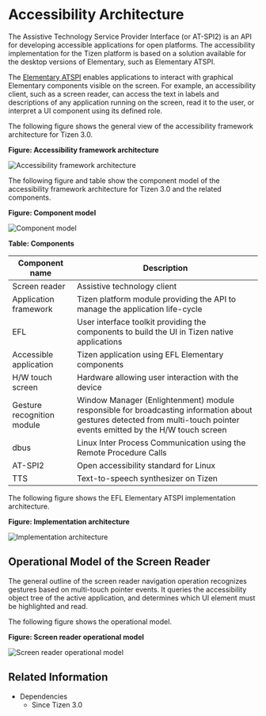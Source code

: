 # Accessibility Architecture

The Assistive Technology Service Provider Interface (or AT-SPI2) is an API for developing accessible applications for open platforms. The accessibility implementation for the Tizen platform is based on a solution available for the desktop versions of Elementary, such as Elementary ATSPI.

The [Elementary ATSPI](https://phab.enlightenment.org/w/elementary_atspi/) enables applications to interact with graphical Elementary components visible on the screen. For example, an accessibility client, such as a screen reader, can access the text in labels and descriptions of any application running on the screen, read it to the user, or interpret a UI component using its defined role.

The following figure shows the general view of the accessibility framework architecture for Tizen 3.0.

**Figure: Accessibility framework architecture**

![Accessibility framework architecture](./media/accessibility-framework-architecture.png)

The following figure and table show the component model of the accessibility framework architecture for Tizen 3.0 and the related components.

**Figure: Component model**

![Component model](./media/accessibility-framework-architecture-component-model.png)

**Table: Components**

| Component name             | Description                              |
|--------------------------|----------------------------------------|
| Screen reader              | Assistive technology client              |
| Application framework      | Tizen platform module providing the API to manage the application life-cycle |
| EFL                        | User interface toolkit providing the components to build the UI in Tizen native applications |
| Accessible application     | Tizen application using EFL Elementary components |
| H/W touch screen           | Hardware allowing user interaction with the device |
| Gesture recognition module | Window Manager (Enlightenment) module responsible for broadcasting information about gestures detected from multi-touch pointer events emitted by the H/W touch screen |
| dbus                       | Linux Inter Process Communication using the Remote Procedure Calls |
| AT-SPI2                    | Open accessibility standard for Linux    |
| TTS                        | Text-to-speech synthesizer on Tizen      |

The following figure shows the EFL Elementary ATSPI implementation architecture.

**Figure: Implementation architecture**

![Implementation architecture](./media/elm-atspi-architecture.png)

## Operational Model of the Screen Reader

The general outline of the screen reader navigation operation recognizes gestures based on multi-touch pointer events. It queries the accessibility object tree of the active application, and determines which UI element must be highlighted and read.

The following figure shows the operational model.

**Figure: Screen reader operational model**

![Screen reader operational model](./media/screen-reader-navigation-operation-model.png)

## Related Information
- Dependencies
  - Since Tizen 3.0
